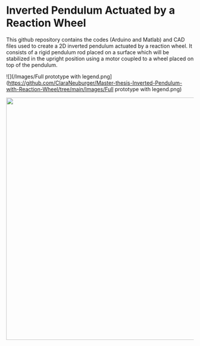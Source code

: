 # Inverted Pendulum Actuated by a Reaction Wheel

This github repository contains the codes (Arduino and Matlab) and CAD files used to create a 2D inverted pendulum actuated by a reaction wheel. 
It consists of a rigid pendulum rod placed on a surface which will be stabilized in the upright position using a motor coupled to a wheel placed on top of the pendulum.

![](/Images/Full prototype with legend.png](https://github.com/ClaraNeuburger/Master-thesis-Inverted-Pendulum-with-Reaction-Wheel/tree/main/Images/Full prototype with legend.png)

<p align="center">
  <img src="https://github.com/ClaraNeuburger/Master-thesis-Inverted-Pendulum-with-Reaction-Wheel/tree/main/Images/Full prototype with legend.png" width="650px">
</p>
